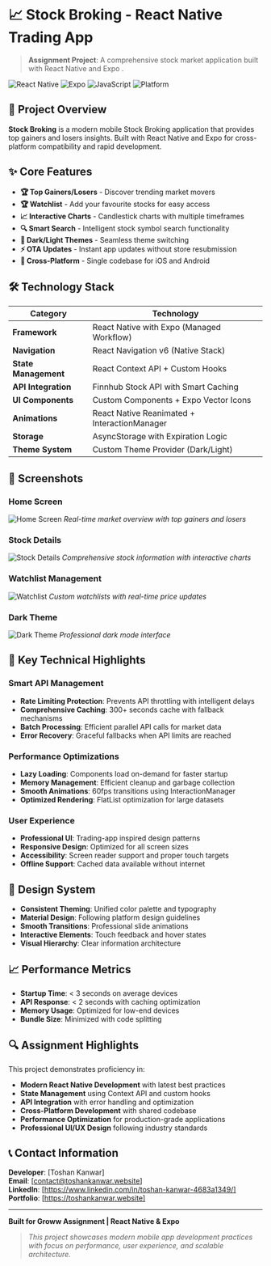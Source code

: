 # 📈 Stock Broking - React Native Trading App

> **Assignment Project**: A comprehensive stock market application built with React Native and Expo .

![React Native](https://img.shields.io/badge/React%20Native-0.73-61DAFB?style=flat&logo=react)
![Expo](https://img.shields.io/badge/Expo-49.0-000020?style=flat&logo=expo)
![JavaScript](https://img.shields.io/badge/JavaScript-ES6+-F7DF1E?style=flat&logo=javascript)
![Platform](https://img.shields.io/badge/Platform-iOS%20|%20Android-lightgrey?style=flat)

## 🎯 Project Overview

**Stock Broking** is a modern mobile Stock Broking application that provides top gainers and losers insights. Built with React Native and Expo for cross-platform compatibility and rapid development.

## ✨ Core Features

- **🏆 Top Gainers/Losers** - Discover trending market movers 
- **🏆 Watchlist** - Add your favourite stocks for easy access
- **📈 Interactive Charts** - Candlestick charts with multiple timeframes
- **🔍 Smart Search** - Intelligent stock symbol search functionality
- **🌙 Dark/Light Themes** - Seamless theme switching
- **⚡ OTA Updates** - Instant app updates without store resubmission
- **📱 Cross-Platform** - Single codebase for iOS and Android

## 🛠 Technology Stack

| Category | Technology |
|----------|------------|
| **Framework** | React Native with Expo (Managed Workflow) |
| **Navigation** | React Navigation v6 (Native Stack) |
| **State Management** | React Context API + Custom Hooks |
| **API Integration** | Finnhub Stock API with Smart Caching |
| **UI Components** | Custom Components + Expo Vector Icons |
| **Animations** | React Native Reanimated + InteractionManager |
| **Storage** | AsyncStorage with Expiration Logic |
| **Theme System** | Custom Theme Provider (Dark/Light) |

## 📱 Screenshots


### Home Screen
![Home Screen](Screenshots/Home-Screen-Light.jpg)
*Real-time market overview with top gainers and losers*

### Stock Details
![Stock Details](Screenshots/Stock-Details.jpg)
*Comprehensive stock information with interactive charts*

### Watchlist Management
![Watchlist](Screenshots/watchlist.jpg)
*Custom watchlists with real-time price updates*

### Dark Theme
![Dark Theme](Screenshots/Home-Screen-Dark.jpg)
*Professional dark mode interface*


## 🚀 Key Technical Highlights

### Smart API Management
- **Rate Limiting Protection**: Prevents API throttling with intelligent delays
- **Comprehensive Caching**: 300+ seconds cache with fallback mechanisms
- **Batch Processing**: Efficient parallel API calls for market data
- **Error Recovery**: Graceful fallbacks when API limits are reached

### Performance Optimizations
- **Lazy Loading**: Components load on-demand for faster startup
- **Memory Management**: Efficient cleanup and garbage collection
- **Smooth Animations**: 60fps transitions using InteractionManager
- **Optimized Rendering**: FlatList optimization for large datasets

### User Experience
- **Professional UI**: Trading-app inspired design patterns
- **Responsive Design**: Optimized for all screen sizes
- **Accessibility**: Screen reader support and proper touch targets
- **Offline Support**: Cached data available without internet

## 🎨 Design System

- **Consistent Theming**: Unified color palette and typography
- **Material Design**: Following platform design guidelines
- **Smooth Transitions**: Professional slide animations
- **Interactive Elements**: Touch feedback and hover states
- **Visual Hierarchy**: Clear information architecture

## 📈 Performance Metrics

- **Startup Time**: < 3 seconds on average devices
- **API Response**: < 2 seconds with caching optimization
- **Memory Usage**: Optimized for low-end devices
- **Bundle Size**: Minimized with code splitting

## 🔍 Assignment Highlights

This project demonstrates proficiency in:
- **Modern React Native Development** with latest best practices
- **State Management** using Context API and custom hooks
- **API Integration** with error handling and optimization
- **Cross-Platform Development** with shared codebase
- **Performance Optimization** for production-grade applications
- **Professional UI/UX Design** following industry standards

## 📞 Contact Information

**Developer**: [Toshan Kanwar]  
**Email**: [contact@toshankanwar.website]  
**LinkedIn**: [https://www.linkedin.com/in/toshan-kanwar-4683a1349/]  
**Portfolio**: [https://toshankanwar.website]

---

**Built for Groww Assignment | React Native & Expo**

> *This project showcases modern mobile app development practices with focus on performance, user experience, and scalable architecture.*




